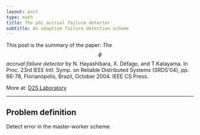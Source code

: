 ```yaml
---
layout: post
type: math
title: The phi accrual failure detector
subtitle: An adaptive failure detection scheme
---
```


This post is the summary of the paper: _The $$\phi$$ accrual failure detector_ by 
N. Hayashibara, X. Défago, and T.Katayama. In Proc. 23rd IEEE Intl. Symp. on Reliable 
Distributed Systems (SRDS'04), pp. 66-78, Florianópolis, Brazil, October 2004. IEEE CS Press. 

More at: [D2S Laboratory](http://www.coord.c.titech.ac.jp/)

---

## Problem definition

Detect error in the master-worker scheme.
